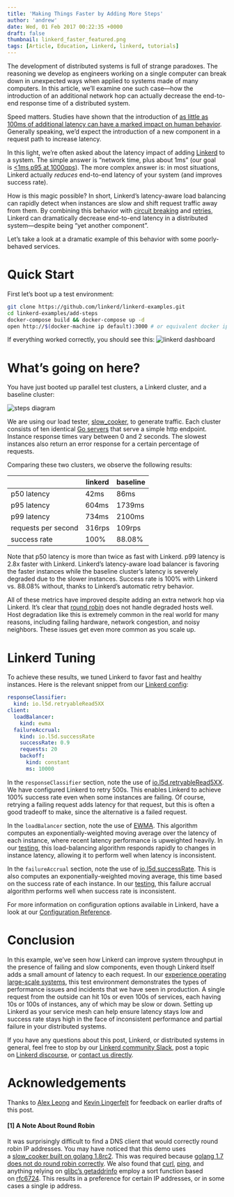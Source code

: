 ```yaml
---
title: 'Making Things Faster by Adding More Steps'
author: 'andrew'
date: Wed, 01 Feb 2017 00:22:35 +0000
draft: false
thumbnail: linkerd_faster_featured.png
tags: [Article, Education, Linkerd, linkerd, tutorials]
---
```


The development of distributed systems is full of strange paradoxes. The reasoning we develop as engineers working on a single computer can break down in unexpected ways when applied to systems made of many computers. In this article, we’ll examine one such case—how the introduction of an additional network hop can actually decrease the end-to-end response time of a distributed system.

Speed matters. Studies have shown that the introduction of [as little as 100ms of additional latency can have a marked impact on human behavior](https://research.googleblog.com/2009/06/speed-matters.html). Generally speaking, we’d expect the introduction of a new component in a request path to increase latency.

In this light, we’re often asked about the latency impact of adding [Linkerd](https://linkerd.io/) to a system. The simple answer is “network time, plus about 1ms” (our goal is [<1ms p95 at 1000qps](/beyond-round-robin-load-balancing-for-latency/)). The more complex answer is: in most situations, Linkerd actually *reduces* end-to-end latency of your system (and improves success rate).

How is this magic possible? In short, Linkerd’s latency-aware load balancing can rapidly detect when instances are slow and shift request traffic away from them. By combining this behavior with [circuit breaking](/making-microservices-more-resilient-with-circuit-breaking/) and [retries](https://linkerd.io/config/0.8.6/linkerd/index.html#http-response-classifiers), Linkerd can dramatically decrease end-to-end latency in a distributed system—despite being “yet another component”.

Let’s take a look at a dramatic example of this behavior with some poorly-behaved services.

# Quick Start

First let’s boot up a test environment:

```bash
git clone https://github.com/linkerd/linkerd-examples.git
cd linkerd-examples/add-steps
docker-compose build && docker-compose up -d
open http://$(docker-machine ip default):3000 # or equivalent docker ip address
```

If everything worked correctly, you should see this: ![linkerd dashboard](/uploads/2017/01/add-steps-dashboard-1024x701.png)

# What’s going on here?

You have just booted up parallel test clusters, a Linkerd cluster, and a baseline cluster:

![steps diagram](/uploads/2017/01/add-steps-diagram.png)

We are using our load tester, [slow_cooker](https://github.com/BuoyantIO/slow_cooker), to generate traffic. Each cluster consists of ten identical [Go servers](https://github.com/linkerd/linkerd-examples/blob/master/add-steps/server.go) that serve a simple http endpoint. Instance response times vary between 0 and 2 seconds. The slowest instances also return an error response for a certain percentage of requests.

Comparing these two clusters, we observe the following results:

|                     | linkerd | baseline |
| ------------------- | ------- | -------- |
| p50 latency         | 42ms    | 86ms     |
| p95 latency         | 604ms   | 1739ms   |
| p99 latency         | 734ms   | 2100ms   |
| requests per second | 316rps  | 109rps   |
| success rate        | 100%    | 88.08%   |

Note that p50 latency is more than twice as fast with Linkerd. p99 latency is 2.8x faster with Linkerd. Linkerd’s latency-aware load balancer is favoring the faster instances while the baseline cluster’s latency is severely degraded due to the slower instances. Success rate is 100% with Linkerd vs. 88.08% without, thanks to Linkerd’s automatic retry behavior.

All of these metrics have improved despite adding an extra network hop via Linkerd. It’s clear that [round robin](/making-things-faster-by-adding-more-steps/#1-a-note-about-round-robin) does not handle degraded hosts well. Host degradation like this is extremely common in the real world for many reasons, including failing hardware, network congestion, and noisy neighbors. These issues get even more common as you scale up.

# Linkerd Tuning

To achieve these results, we tuned Linkerd to favor fast and healthy instances. Here is the relevant snippet from our [Linkerd config](https://github.com/linkerd/linkerd-examples/blob/master/add-steps/linkerd.yml):

```yml
responseClassifier:
  kind: io.l5d.retryableRead5XX
client:
  loadBalancer:
    kind: ewma
  failureAccrual:
    kind: io.l5d.successRate
    successRate: 0.9
    requests: 20
    backoff:
      kind: constant
      ms: 10000
```

In the `responseClassifier` section, note the use of [io.l5d.retryableRead5XX](https://linkerd.io/config/0.8.6/linkerd/index.html#retryable-read-5xx). We have configured Linkerd to retry 500s. This enables Linkerd to achieve 100% success rate even when some instances are failing. Of course, retrying a failing request adds latency for that request, but this is often a good tradeoff to make, since the alternative is a failed request.

In the `loadBalancer` section, note the use of [EWMA](https://linkerd.io/config/0.8.6/linkerd/index.html#power-of-two-choices-peak-ewma). This algorithm computes an exponentially-weighted moving average over the latency of each instance, where recent latency performance is upweighted heavily. In our [testing](/beyond-round-robin-load-balancing-for-latency/), this load-balancing algorithm responds rapidly to changes in instance latency, allowing it to perform well when latency is inconsistent.

In the `failureAccrual` section, note the use of [io.l5d.successRate](https://linkerd.io/config/0.8.6/linkerd/index.html#success-rate). This is also computes an exponentially-weighted moving average, this time based on the success rate of each instance. In our [testing](/making-microservices-more-resilient-with-circuit-breaking/), this failure accrual algorithm performs well when success rate is inconsistent.

For more information on configuration options available in Linkerd, have a look at our [Configuration Reference](https://linkerd.io/config/latest/linkerd/index.html).

# Conclusion

In this example, we’ve seen how Linkerd can improve system throughput in the presence of failing and slow components, even though Linkerd itself adds a small amount of latency to each request. In our [experience operating large-scale systems](https://buoyant.io/linkerd-twitter-style-operability-for-microservices/), this test environment demonstrates the types of performance issues and incidents that we have seen in production. A single request from the outside can hit 10s or even 100s of services, each having 10s or 100s of instances, any of which may be slow or down. Setting up Linkerd as your service mesh can help ensure latency stays low and success rate stays high in the face of inconsistent performance and partial failure in your distributed systems.

If you have any questions about this post, Linkerd, or distributed systems in general, feel free to stop by our [Linkerd community Slack](http://slack.linkerd.io/), post a topic on [Linkerd discourse](https://discourse.linkerd.io/), or [contact us directly](https://linkerd.io/overview/help/).

# Acknowledgements

Thanks to [Alex Leong](https://twitter.com/adlleong) and [Kevin Lingerfelt](https://twitter.com/klingerf) for feedback on earlier drafts of this post.

#### \[1\] A Note About Round Robin

It was surprisingly difficult to find a DNS client that would correctly round robin IP addresses. You may have noticed that this demo uses a [slow_cooker built on golang 1.8rc2](https://github.com/linkerd/linkerd-examples/blob/master/add-steps/docker-compose.yml#L154). This was required because [golang 1.7 does not do round robin correctly](https://github.com/golang/go/commit/116da1c64a2db0387f38f8d062378b62bf0f377e). We also found that [curl](https://github.com/curl/curl/blob/6e12bb7cbeda99be8a9c2aace18180784b6b7e26/lib/curl_addrinfo.c#L124), [ping](https://github.com/iputils/iputils/blob/f7710a17c4d5994313a64583f511bcdb9559f2a9/ping.c#L519), and anything relying on [glibc’s getaddrinfo](https://github.com/lattera/glibc/blob/be971a2b1c7828d94c41edd5cd22c1d9dcef1b6e/sysdeps/posix/getaddrinfo.c#L1590) employ a sort function based on [rfc6724](https://tools.ietf.org/html/rfc6724#section-6). This results in a preference for certain IP addresses, or in some cases a single ip address.
